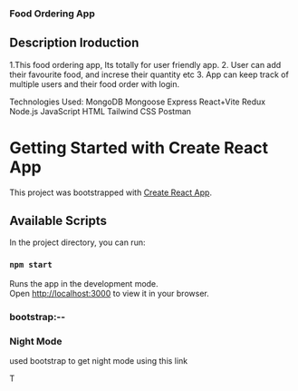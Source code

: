 ### Food Ordering App ###

Description
Iroduction
-------------------------------------------------------------------------------------------------

1.This food ordering app, Its totally for user friendly app.
2. User can add their favourite food, and increse their quantity etc
3. App can keep track of multiple users and their food order with login.

Technologies Used:
MongoDB
Mongoose
Express
React+Vite
Redux
Node.js
JavaScript
HTML
Tailwind CSS
Postman




# Getting Started with Create React App

This project was bootstrapped with [Create React App](https://github.com/facebook/create-react-app).

## Available Scripts

In the project directory, you can run:

### `npm start`

Runs the app in the development mode.\
Open [http://localhost:3000](http://localhost:3000) to view it in your browser.


### bootstrap:--
### Night Mode

used bootstrap to get night mode using this link
<link href="https://cdn.jsdelivr.net/npm/bootstrap-dark-5@1.1.3/dist/css/bootstrap-night.min.css" rel="stylesheet">











T



